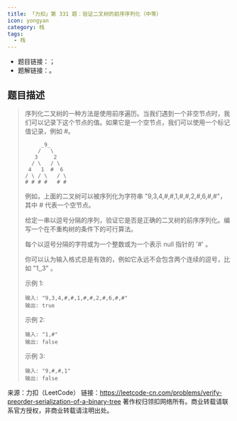 ```yaml
---
title: 「力扣」第 331 题：验证二叉树的前序序列化（中等）
icon: yongyan
category: 栈
tags:
  - 栈
---
```


+ 题目链接：[]()；
+ 题解链接：[]()。


## 题目描述



> 序列化二叉树的一种方法是使用前序遍历。当我们遇到一个非空节点时，我们可以记录下这个节点的值。如果它是一个空节点，我们可以使用一个标记值记录，例如 #。
>
> ```
>      _9_
>     /   \
>    3     2
>   / \   / \
>  4   1  #  6
> / \ / \   / \
> # # # #   # #
> ```
>
> 
>
> 例如，上面的二叉树可以被序列化为字符串 "9,3,4,#,#,1,#,#,2,#,6,#,#"，其中 # 代表一个空节点。
>
> 给定一串以逗号分隔的序列，验证它是否是正确的二叉树的前序序列化。编写一个在不重构树的条件下的可行算法。
>
> 每个以逗号分隔的字符或为一个整数或为一个表示 null 指针的 '#' 。
>
> 你可以认为输入格式总是有效的，例如它永远不会包含两个连续的逗号，比如 "1,,3" 。
>
> 示例 1:
>
> ```
> 输入: "9,3,4,#,#,1,#,#,2,#,6,#,#"
> 输出: true
> ```
>
>
> 示例 2:
>
> ```
> 输入: "1,#"
> 输出: false
> ```
>
> 示例 3:
>
> ```
> 输入: "9,#,#,1"
> 输出: false
> ```

来源：力扣（LeetCode）
链接：https://leetcode-cn.com/problems/verify-preorder-serialization-of-a-binary-tree
著作权归领扣网络所有。商业转载请联系官方授权，非商业转载请注明出处。